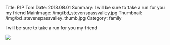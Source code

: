 Title: RIP Tom
Date: 2018.08.01
Summary: I will be sure to take a run for you my friend
MainImage: /img/bd_stevenspassvalley.jpg
Thumbnail: /img/bd_stevenspassvalley_thumb.jpg
Category: family

I will be sure to take a run for you my friend

<p><img src="/img/other/skibus2012.jpg" class="largeimg" /></p>
